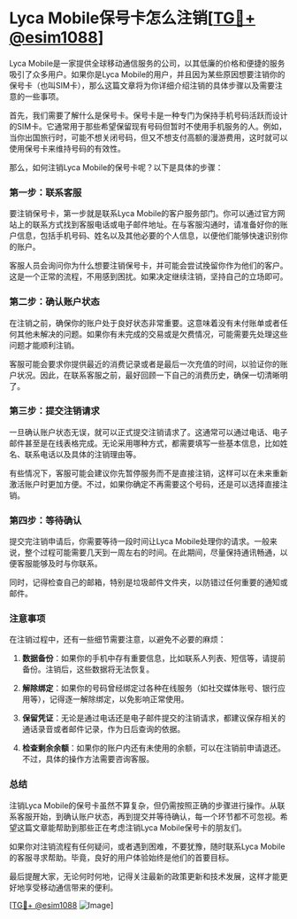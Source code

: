 # Lyca Mobile保号卡怎么注销[[TG💪+ @esim1088](https://t.me/s/esim1088)]

Lyca Mobile是一家提供全球移动通信服务的公司，以其低廉的价格和便捷的服务吸引了众多用户。如果你是Lyca Mobile的用户，并且因为某些原因想要注销你的保号卡（也叫SIM卡），那么这篇文章将为你详细介绍注销的具体步骤以及需要注意的一些事项。

首先，我们需要了解什么是保号卡。保号卡是一种专门为保持手机号码活跃而设计的SIM卡。它通常用于那些希望保留现有号码但暂时不使用手机服务的人。例如，当你出国旅行时，可能不想关闭号码，但又不想支付高额的漫游费用，这时就可以使用保号卡来维持号码的有效性。

那么，如何注销Lyca Mobile的保号卡呢？以下是具体的步骤：

### 第一步：联系客服

要注销保号卡，第一步就是联系Lyca Mobile的客户服务部门。你可以通过官方网站上的联系方式找到客服电话或电子邮件地址。在与客服沟通时，请准备好你的账户信息，包括手机号码、姓名以及其他必要的个人信息，以便他们能够快速识别你的账户。

客服人员会询问你为什么想要注销保号卡，并可能会尝试挽留你作为他们的客户。这是一个正常的流程，不用感到困扰。如果决定继续注销，坚持自己的立场即可。

### 第二步：确认账户状态

在注销之前，确保你的账户处于良好状态非常重要。这意味着没有未付账单或者任何其他未解决的问题。如果你有未完成的交易或是欠费情况，可能需要先处理这些问题才能顺利注销。

客服可能会要求你提供最近的消费记录或者是最后一次充值的时间，以验证你的账户状况。因此，在联系客服之前，最好回顾一下自己的消费历史，确保一切清晰明了。

### 第三步：提交注销请求

一旦确认账户状态无误，就可以正式提交注销请求了。这通常可以通过电话、电子邮件甚至是在线表格完成。无论采用哪种方式，都需要填写一些基本信息，比如姓名、联系电话以及具体的注销理由等。

有些情况下，客服可能会建议你先暂停服务而不是直接注销，这样可以在未来重新激活账户时更加方便。不过，如果你确定不再需要这个号码，还是可以选择直接注销。

### 第四步：等待确认

提交完注销申请后，你需要等待一段时间让Lyca Mobile处理你的请求。一般来说，整个过程可能需要几天到一周左右的时间。在此期间，尽量保持通讯畅通，以便客服能够及时与你联系。

同时，记得检查自己的邮箱，特别是垃圾邮件文件夹，以防错过任何重要的通知或邮件。

### 注意事项

在注销过程中，还有一些细节需要注意，以避免不必要的麻烦：

1. **数据备份**：如果你的手机中存有重要信息，比如联系人列表、短信等，请提前备份。注销后，这些数据将无法恢复。
   
2. **解除绑定**：如果你的号码曾经绑定过各种在线服务（如社交媒体账号、银行应用等），记得逐一解除绑定，以免影响正常使用。

3. **保留凭证**：无论是通过电话还是电子邮件提交的注销请求，都建议保存相关的通话录音或者邮件记录，作为日后查询的依据。

4. **检查剩余余额**：如果你的账户内还有未使用的余额，可以在注销前申请退还。不过，具体的操作方法需要咨询客服。

### 总结

注销Lyca Mobile的保号卡虽然不算复杂，但仍需按照正确的步骤进行操作。从联系客服开始，到确认账户状态，再到提交并等待确认，每一个环节都不可忽视。希望这篇文章能帮助到那些正在考虑注销Lyca Mobile保号卡的朋友们。

如果你对注销流程有任何疑问，或者遇到困难，不要犹豫，随时联系Lyca Mobile的客服寻求帮助。毕竟，良好的用户体验始终是他们的首要目标。

最后提醒大家，无论何时何地，记得关注最新的政策更新和技术发展，这样才能更好地享受移动通信带来的便利。

[[TG💪+ @esim1088](https://t.me/s/esim1088) ![Image](https://i.postimg.cc/4NQfJmqS/Snipaste-2025-05-13-00-14-12.png)]